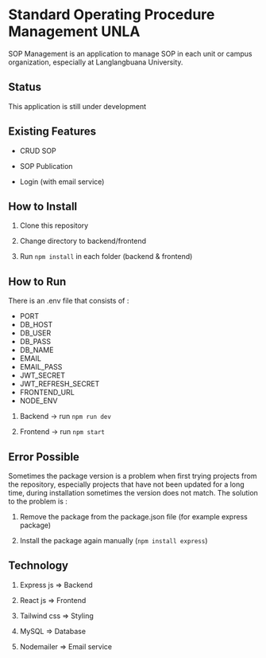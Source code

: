 # Standard Operating Procedure Management UNLA

SOP Management is an application to manage SOP in each unit or campus organization, especially at Langlangbuana University.

## Status

This application is still under development

## Existing Features

- CRUD SOP

- SOP Publication

- Login (with email service)

## How to Install

1. Clone this repository

2. Change directory to backend/frontend

3. Run `npm install` in each folder (backend & frontend)

## How to Run

There is an .env file that consists of :

- PORT
- DB_HOST
- DB_USER
- DB_PASS
- DB_NAME
- EMAIL
- EMAIL_PASS
- JWT_SECRET
- JWT_REFRESH_SECRET
- FRONTEND_URL
- NODE_ENV

1. Backend -> run `npm run dev`

2. Frontend -> run `npm start`

## Error Possible

Sometimes the package version is a problem when first trying projects from the repository, especially projects that have not been updated for a long time, during installation sometimes the version does not match. The solution to the problem is :

1. Remove the package from the package.json file (for example express package)

2. Install the package again manually (`npm install express`)

## Technology

1. Express js => Backend

2. React js => Frontend

3. Tailwind css => Styling

4. MySQL => Database

5. Nodemailer => Email service

